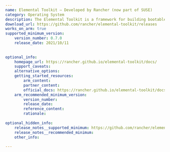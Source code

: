 ```yaml
---
name: Elemental Toolkit – Developed by Rancher (now part of SUSE)
category: Operating System
description: The Elemental Toolkit is a framework for building bootable container-based Linux distributions for VMs, bare-metal systems, and embedded devices. It enables creating immutable, cloud-init-configured OS derivatives with A/B upgrade support via standard container registries, and provides ready-to-use vanilla images for direct boot.
download_url: https://github.com/rancher/elemental-toolkit/releases
works_on_arm: true
supported_minimum_version:
    version_number: 0.7.0
    release_date: 2021/10/11
 
 
optional_info:
    homepage_url: https://rancher.github.io/elemental-toolkit/docs/
    support_caveats:
    alternative_options:
    getting_started_resources:
        arm_content:
        partner_content:
        official_docs: https://rancher.github.io/elemental-toolkit/docs/getting-started/install/
    arm_recommended_minimum_version:
        version_number:
        release_date:
        reference_content:
        rationale:
 
optional_hidden_info:
    release_notes__supported_minimum: https://github.com/rancher/elemental-toolkit/releases/tag/v0.7.0
    release_notes__recommended_minimum:
    other_info:
 
---
```

